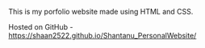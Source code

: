 This is my porfolio website made using HTML and CSS.

Hosted on GitHub - https://shaan2522.github.io/Shantanu_PersonalWebsite/
